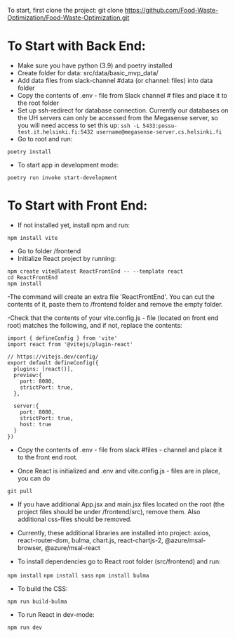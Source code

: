 To start, first clone the project: git clone https://github.com/Food-Waste-Optimization/Food-Waste-Optimization.git

# To Start with Back End:

- Make sure you have python (3.9) and poetry installed
- Create folder for data: src/data/basic_mvp_data/
- Add data files from slack-channel #data (or channel: files) into data folder
- Copy the contents of .env - file from Slack channel # files and place it to the root folder
- Set up ssh-redirect for database connection. Currently our databases on the UH servers can only be accessed from the Megasense server, so you will need access to set this up:
`ssh -L 5433:possu-test.it.helsinki.fi:5432 username@megasense-server.cs.helsinki.fi`
- Go to root and run:
  
`poetry install`

- To start app in development mode:
  
`poetry run invoke start-development`

# To Start with Front End:

- If not installed yet, install npm  and run:

`npm install vite`
  
- Go to folder /frontend
- Initialize React project by running:
```
npm create vite@latest ReactFrontEnd -- --template react
cd ReactFrontEnd
npm install
```
-The command will create an extra file 'ReactFrontEnd'. You can cut the contents of it, paste them to /frontend folder and remove the empty folder.

-Check that the contents of your vite.config.js - file (located on front end root) matches the following, and if not, replace the contents:
```
import { defineConfig } from 'vite'
import react from '@vitejs/plugin-react'

// https://vitejs.dev/config/
export default defineConfig({
  plugins: [react()],
  preview:{
    port: 8080,
    strictPort: true,
  },

  server:{
    port: 8080,
    strictPort: true,
    host: true
  }
})
```
- Copy the contents of .env - file from slack #files - channel and place it to the front end root.

- Once React is initialized and .env and vite.config.js - files are in place, you can do
```
git pull
```
- If you have additional App.jsx and main.jsx files located on the root (the project files should be under /frontend/src), remove them. Also additional css-files should be removed.

- Currently, these additional libraries are installed into project: axios, react-router-dom, bulma, chart.js, react-chartjs-2, @azure/msal-browser, @azure/msal-react

- To install dependencies go to React root folder (src/frontend) and run:
  
`npm install`
`npm install sass`
`npm install bulma`

- To build the CSS:

`npm run build-bulma`

- To run React in dev-mode:

`npm run dev`
